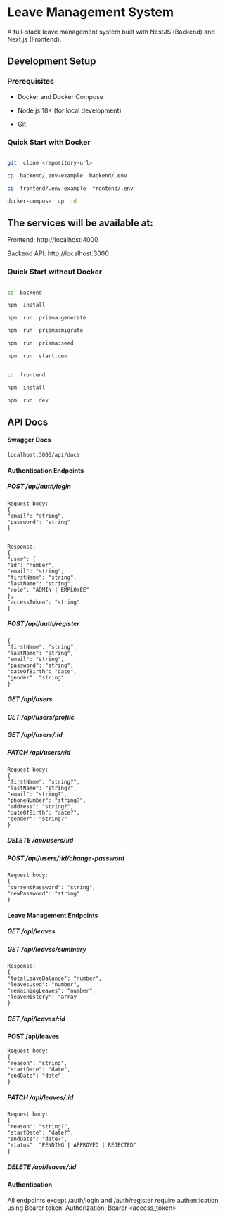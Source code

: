 
# Leave Management System

A full-stack leave management system built with NestJS (Backend) and Next.js (Frontend).

## Development Setup

  

### Prerequisites

- Docker and Docker Compose

- Node.js 18+ (for local development)

- Git

  

### Quick Start with Docker

```bash

git  clone <repository-url>

cp  backend/.env-example  backend/.env

cp  frontend/.env-example  frontend/.env

docker-compose  up  -d

```

  

## The services will be available at:

Frontend: http://localhost:4000

Backend API: http://localhost:3000

  
  

### Quick Start without Docker

```bash

cd  backend

npm  install

npm  run  prisma:generate

npm  run  prisma:migrate

npm  run  prisma:seed

npm  run  start:dev

```

  

```bash

cd  frontend

npm  install

npm  run  dev

```

  

## API Docs
#### Swagger Docs 
```localhost:3000/api/docs```
#### Authentication Endpoints
##### POST /api/auth/login
```
Request body:
{
"email": "string",
"password": "string"
}


Response:
{
"user": {
"id": "number",
"email": "string",
"firstName": "string",
"lastName": "string",
"role": "ADMIN | EMPLOYEE"
},
"accessToken": "string"
}
````

##### POST /api/auth/register
```
{
"firstName": "string",
"lastName": "string",
"email": "string",
"password": "string",
"dateOfBirth": "date",
"gender": "string"
}
```

##### GET /api/users
##### GET /api/users/profile
##### GET /api/users/:id
##### PATCH /api/users/:id
```
Request body:
{
"firstName": "string?",
"lastName": "string?",
"email": "string?",
"phoneNumber": "string?",
"address": "string?",
"dateOfBirth": "date?",
"gender": "string?"
}
```

##### DELETE /api/users/:id
##### POST /api/users/:id/change-password
```
Request body:
{
"currentPassword": "string",
"newPassword": "string"
}
```
#### Leave Management Endpoints
##### GET /api/leaves
##### GET /api/leaves/summary
```
Response:
{
"totalLeaveBalance": "number",
"leavesUsed": "number",
"remainingLeaves": "number",
"leaveHistory": "array
}
```
##### GET /api/leaves/:id
#### POST /api/leaves
```
Request body:
{
"reason": "string",
"startDate": "date",
"endDate": "date"
}
```
##### PATCH /api/leaves/:id
```
Request body:
{
"reason": "string?",
"startDate": "date?",
"endDate": "date?",
"status": "PENDING | APPROVED | REJECTED"
}
```

##### DELETE /api/leaves/:id

#### Authentication
All endpoints except /auth/login and /auth/register require authentication using Bearer token:
Authorization: Bearer <access_token>
